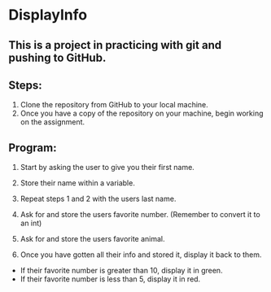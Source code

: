 # DisplayInfo

## This is a project in practicing with git and pushing to GitHub.

## Steps:
1. Clone the repository from GitHub to your local machine.
2. Once you have a copy of the repository on your machine, begin working on the assignment.

## Program:
1. Start by asking the user to give you their first name.
2. Store their name within a variable.
3. Repeat steps 1 and 2 with the users last name.
4. Ask for and store the users favorite number. (Remember to convert it to an int)
5. Ask for and store the users favorite animal.

6. Once you have gotten all their info and stored it, display it back to them.

* If their favorite number is greater than 10, display it in green.
* If their favorite number is less than 5, display it in red.

